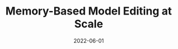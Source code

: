 ---
title: "Memory-Based Model Editing at Scale"
authors:
- Eric Mitchell
- Charles Lin
- Antoine Bosselut
- Chelsea Finn
- Christopher D. Manning

date: "2022-06-01"

publication: "ICML"

links:
    pdf: https://arxiv.org/abs/2206.06520
    repo: https://github.com/eric-mitchell/serac
    website: https://sites.google.com/view/serac-editing
---